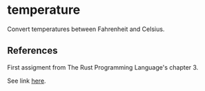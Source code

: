 # temperature

Convert temperatures between Fahrenheit and Celsius.

## References

First assigment from The Rust Programming Language's chapter 3.

See link [here](https://doc.rust-lang.org/book/ch03-05-control-flow.html#summary).
